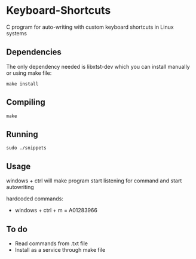 # Keyboard-Shortcuts
C program for auto-writing with custom keyboard shortcuts in Linux systems

## Dependencies
The only dependency needed is libxtst-dev which you can install manually or using make file:
```
make install
```
## Compiling
```
make
```
## Running
```
sudo ./snippets
```
## Usage
windows + ctrl will make program start listening for command and start autowriting

hardcoded commands:
- windows + ctrl + m = A01283966

## To do
- Read commands from .txt file
- Install as a service through make file
